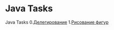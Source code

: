 # Java Tasks
 Java Tasks
 0.[Делегирование](ссылка)
 1.[Рисование фигур](https://github.com/Je1rei/Java-Tasks/tree/main/Task%201/AbstractSuperclass)
